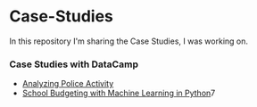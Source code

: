 # Case-Studies

In this repository I'm sharing the Case Studies, I was working on. 




### Case Studies with DataCamp
* [Analyzing Police Activity](https://github.com/dataqueenpend/Case-Studies/blob/main/Analyzing_Police_Activity_with_pandas.ipynb)
* [School Budgeting with Machine Learning in Python](https://github.com/dataqueenpend/Case-Studies/blob/main/Case_Study_School_Budgeting_with_Machine_Learning_in_Python.ipynb)7
